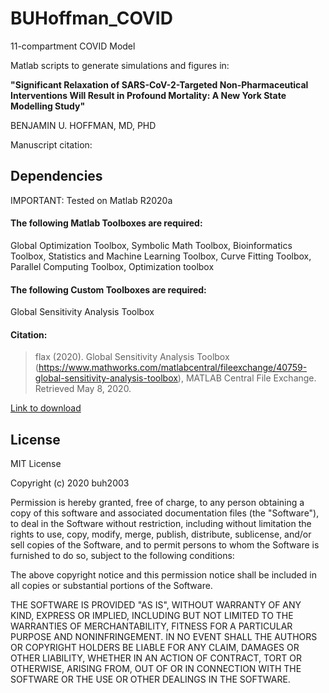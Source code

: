 # BUHoffman_COVID
11-compartment COVID Model

Matlab scripts to generate simulations and figures in:

**"Significant Relaxation of SARS-CoV-2-Targeted Non-Pharmaceutical Interventions Will Result in Profound Mortality: A New York State Modelling Study"**

BENJAMIN U. HOFFMAN, MD, PHD

Manuscript citation:

## Dependencies
IMPORTANT: Tested on Matlab R2020a

#### The following Matlab Toolboxes are required:

Global Optimization Toolbox, Symbolic Math Toolbox, Bioinformatics Toolbox, Statistics and Machine Learning Toolbox, Curve Fitting Toolbox, Parallel Computing Toolbox, Optimization toolbox

#### The following Custom Toolboxes are required:

Global Sensitivity Analysis Toolbox

#### Citation: 
> flax (2020). Global Sensitivity Analysis Toolbox (https://www.mathworks.com/matlabcentral/fileexchange/40759-global-sensitivity-analysis-toolbox), MATLAB Central File Exchange. Retrieved May 8, 2020.

[Link to download](https://www.mathworks.com/matlabcentral/fileexchange/40759-global-sensitivity-analysis-toolbox)

## License

MIT License

Copyright (c) 2020 buh2003

Permission is hereby granted, free of charge, to any person obtaining a copy
of this software and associated documentation files (the "Software"), to deal
in the Software without restriction, including without limitation the rights
to use, copy, modify, merge, publish, distribute, sublicense, and/or sell
copies of the Software, and to permit persons to whom the Software is
furnished to do so, subject to the following conditions:

The above copyright notice and this permission notice shall be included in all
copies or substantial portions of the Software.

THE SOFTWARE IS PROVIDED "AS IS", WITHOUT WARRANTY OF ANY KIND, EXPRESS OR
IMPLIED, INCLUDING BUT NOT LIMITED TO THE WARRANTIES OF MERCHANTABILITY,
FITNESS FOR A PARTICULAR PURPOSE AND NONINFRINGEMENT. IN NO EVENT SHALL THE
AUTHORS OR COPYRIGHT HOLDERS BE LIABLE FOR ANY CLAIM, DAMAGES OR OTHER
LIABILITY, WHETHER IN AN ACTION OF CONTRACT, TORT OR OTHERWISE, ARISING FROM,
OUT OF OR IN CONNECTION WITH THE SOFTWARE OR THE USE OR OTHER DEALINGS IN THE
SOFTWARE.
